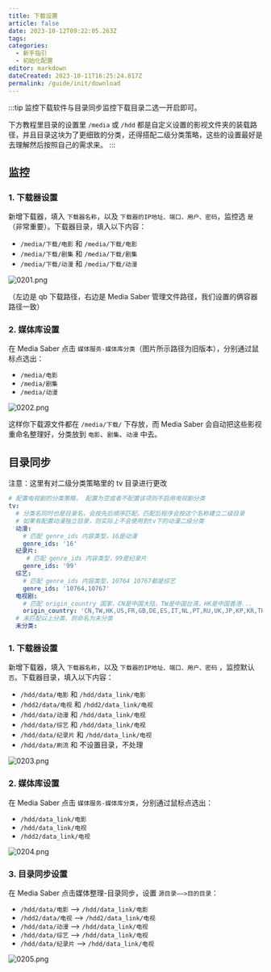 ```yaml
---
title: 下载设置
article: false
date: 2023-10-12T09:22:05.263Z
tags:
categories: 
  - 新手指引
  - 初始化配置
editor: markdown
dateCreated: 2023-10-11T16:25:24.817Z
permalink: /guide/init/download
---
```


:::tip
监控下载软件与目录同步监控下载目录二选一开启即可。

下方教程里目录的设置里 `/media` 或 `/hdd` 都是自定义设置的影视文件夹的装载路径，并且目录这块为了更细致的分类，还得搭配二级分类策略，这些的设置最好是去理解然后按照自己的需求来。
:::

## 监控

### 1. 下载器设置

新增下载器，填入 `下载器名称`，以及 `下载器的IP地址、端口、用户、密码`，监控选 `是` （非常重要）。下载器目录，填入以下内容：

- `/media/下载/电影` 和 `/media/下载/电影`
- `/media/下载/剧集` 和 `/media/下载/剧集`
- `/media/下载/动漫` 和 `/media/下载/动漫`

![0201.png](./images/0201.png)

（左边是 qb 下载路径，右边是 Media Saber 管理文件路径，我们设置的俩容器路径一致）

### 2. 媒体库设置

在 Media Saber 点击 `媒体服务-媒体库分类`（图片所示路径为旧版本），分别通过鼠标点选出：

- `/media/电影`
- `/media/剧集`
- `/media/动漫`

![0202.png](./images/0202.png)

这样你下载源文件都在 `/media/下载/` 下存放，而 Media Saber 会自动把这些影视重命名整理好，分类放到 `电影`、`剧集`、`动漫` 中去。


## 目录同步

注意：这里有对二级分类策略里的 tv 目录进行更改

```yaml
# 配置电视剧的分类策略， 配置为空或者不配置该项则不启用电视剧分类
tv:
  # 分类名同时也是目录名，会按先后顺序匹配，匹配后程序会按这个名称建立二级目录
  # 如果有配置动漫独立目录，则实际上不会使用到tv下的动漫二级分类
  动漫:
    # 匹配 genre_ids 内容类型，16是动漫
    genre_ids: '16'
  纪录片:
     # 匹配 genre_ids 内容类型，99是纪录片
    genre_ids: '99'
  综艺:
    # 匹配 genre_ids 内容类型，10764 10767都是综艺
    genre_ids: '10764,10767'
  电视剧:
    # 匹配 origin_country 国家，CN是中国大陆，TW是中国台湾，HK是中国香港...
    origin_country: 'CN,TW,HK,US,FR,GB,DE,ES,IT,NL,PT,RU,UK,JP,KP,KR,TH,IN,SG'
  # 未匹配以上分类，则命名为未分类
  未分类:

```

### 1. 下载器设置

新增下载器，填入 `下载器名称`，以及 `下载器的IP地址、端口、用户、密码` ，监控默认 `否`。下载器目录，填入以下内容：

- `/hdd/data/电影` 和 `/hdd/data_link/电影`
- `/hdd2/data/电视` 和 `/hdd2/data_link/电视`
- `/hdd/data/动漫` 和 `/hdd/data_link/电视`
- `/hdd/data/综艺` 和 `/hdd/data_link/电视`
- `/hdd/data/纪录片` 和 `/hdd/data_link/电视`
- `/hdd/data/刷流` 和 不设置目录，不处理

![0203.png](./images/0203.png)


### 2. 媒体库设置

在 Media Saber 点击 `媒体服务-媒体库分类`，分别通过鼠标点选出：

- `/hdd/data_link/电影`
- `/hdd/data_link/电视`
- `/hdd2/data_link/电视`

![0204.png](./images/0204.png)


### 3. 目录同步设置

在 Media Saber 点击媒体整理-目录同步，设置 `源目录——>目的目录`：

- `/hdd/data/电影` ——> `/hdd/data_link/电影`
- `/hdd2/data/电视` ——> `/hdd2/data_link/电视`
- `/hdd/data/动漫` ——> `/hdd/data_link/电视`
- `/hdd/data/综艺` ——> `/hdd/data_link/电视`
- `/hdd/data/纪录片` ——> `/hdd/data_link/电视` 

![0205.png](./images/0205.png)
